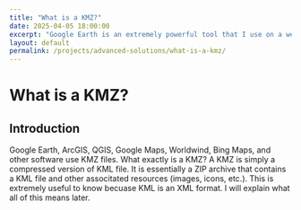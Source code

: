 ```yaml
---
title: "What is a KMZ?"
date: 2025-04-05 18:00:00
excerpt: "Google Earth is an extremely powerful tool that I use on a weekly basis at work. Having an a good understanding of the file type that Google Earth uses can be extremely helpful in unlocking its potenial. In this demonstration I will share how I used my knowledge from web design to customize kmz’s."
layout: default
permalink: /projects/advanced-solutions/what-is-a-kmz/
---
```


# What is a KMZ?

## Introduction

Google Earth, ArcGIS, QGIS, Google Maps, Worldwind, Bing Maps, and other software use KMZ files. What exactly is a KMZ? A KMZ is simply a compressed version of KML file. It is essentially a ZIP archive that contains a KML file and other associtated resources (images, icons, etc.). This is extremely useful to know becuase KML is an XML format. I will explain what all of this means later.
